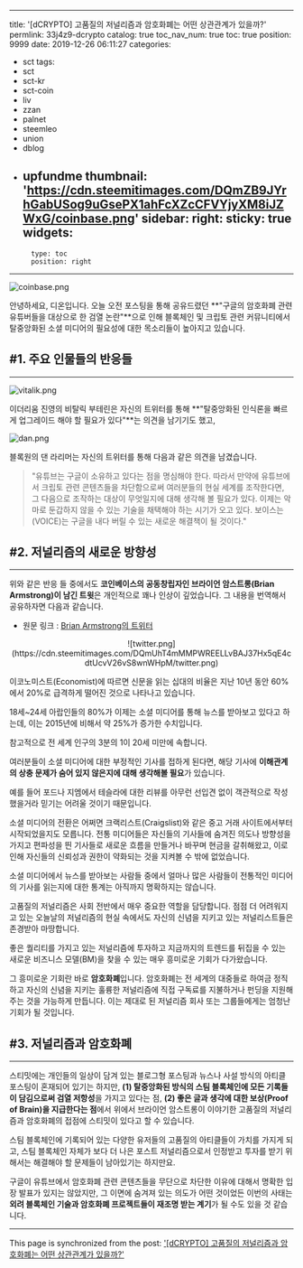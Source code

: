 
---
title: '[dCRYPTO] 고품질의 저널리즘과 암호화폐는 어떤 상관관계가 있을까?'
permlink: 33j4z9-dcrypto
catalog: true
toc_nav_num: true
toc: true
position: 9999
date: 2019-12-26 06:11:27
categories:
- sct
tags:
- sct
- sct-kr
- sct-coin
- liv
- zzan
- palnet
- steemleo
- union
- dblog
- upfundme
thumbnail: 'https://cdn.steemitimages.com/DQmZB9JYrhGabUSog9uGsePX1ahFcXZcCFVYjyXM8iJZWxG/coinbase.png'
sidebar:
    right:
        sticky: true
widgets:
    -
        type: toc
        position: right
---


![coinbase.png](https://cdn.steemitimages.com/DQmZB9JYrhGabUSog9uGsePX1ahFcXZcCFVYjyXM8iJZWxG/coinbase.png)

안녕하세요, 디온입니다. 오늘 오전 포스팅을 통해 공유드렸던 **"구글의 암호화폐 관련 유튜버들을 대상으로 한 검열 논란"**으로 인해 블록체인 및 크립토 관련 커뮤니티에서 탈중앙화된 소셜 미디어의 필요성에 대한 목소리들이 높아지고 있습니다.

## #1. 주요 인물들의 반응들
---

![vitalik.png](https://cdn.steemitimages.com/DQmTDBgFaD1ZjDRkhCu2TeFp2zM2ep2BogULHcxEy6PnsjG/vitalik.png)

이더리움 진영의 비탈릭 부테린은 자신의 트위터를 통해 **"탈중앙화된 인식론을 빠르게 업그레이드 해야 할 필요가 있다"**는 의견을 남기기도 했고,

![dan.png](https://cdn.steemitimages.com/DQmUP8AgKBoJctajCGL3cAjetx5LnrCkYZNUpwEipzDf3Wi/dan.png)

블록원의 댄 라리머는 자신의 트위터를 통해 다음과 같은 의견을 남겼습니다.

> "유튜브는 구글이 소유하고 있다는 점을 명심해야 한다. 따라서 만약에 유튜브에서 크립토 관련 콘텐츠들을 차단함으로써 여러분들의 현실 세계를 조작한다면, 그 다음으로 조작하는 대상이 무엇일지에 대해 생각해 볼 필요가 있다. 이제는 악마로 둔갑하지 않을 수 있는 기술을 채택해야 하는 시기가 오고 있다. 보이스는(VOICE)는 구글을 내다 버릴 수 있는 새로운 해결책이 될 것이다."

## #2. 저널리즘의 새로운 방향성
---

위와 같은 반응 들 중에서도 **코인베이스의 공동창립자인 브라이언 암스트롱(Brian Armstrong)이 남긴 트윗**은 개인적으로 꽤나 인상이 깊었습니다. 그 내용을 번역해서 공유하자면 다음과 같습니다.

- 원문 링크 : [Brian Armstrong의 트위터](https://twitter.com/brian_armstrong/status/1210031539959943169)

<center>![twitter.png](https://cdn.steemitimages.com/DQmUhT4mMMPWREELLvBAJ37Hx5qE4cdtUcvV26vS8wnWHpM/twitter.png)</center>


이코노미스트(Economist)에 따르면 신문을 읽는 십대의 비율은 지난 10년 동안 60%에서 20%로 급격하게 떨어진 것으로 나타나고 있습니다. 

18세~24세 아랍인들의 80%가 이제는 소셜 미디어를 통해 뉴스를 받아보고 있다고 하는데, 이는 2015년에 비해서 약 25%가 증가한 수치입니다. 

참고적으로 전 세계 인구의 3분의 1이 20세 미만에 속합니다.

여러분들이 소셜 미디어에 대한 부정적인 기사를 접하게 된다면, 해당 기사에 **이해관계의 상충 문제가 숨어 있지 않은지에 대해 생각해볼 필요**가 있습니다.

예를 들어 포드나 지엠에서 테슬라에 대한 리뷰를 아무런 선입견 없이 객관적으로 작성했을거라 믿기는 어려울 것이기 때문입니다.

소셜 미디어의 전환은 어쩌면 크랙리스트(Craigslist)와 같은 중고 거래 사이트에서부터 시작되었을지도 모릅니다. 전통 미디어들은 자신들의 기사들에 숨겨진 의도나 방향성을 가지고 편파성을 띈 기사들로 새로운 흐름을 만들거나 바꾸며 현금을 갈취해왔고, 이로 인해 자신들의 신뢰성과 권한이 약화되는 것을 지켜볼 수 밖에 없었습니다. 

소셜 미디어에서 뉴스를 받아보는 사람들 중에서 얼마나 많은 사람들이 전통적인 미디어의 기사를 읽는지에 대한 통계는 아직까지 명확하지는 않습니다.

고품질의 저널리즘은 사회 전반에서 매우 중요한 역할을 담당합니다. 점점 더 어려워지고 있는 오늘날의 저널리즘의 현실 속에서도 자신의 신념을 지키고 있는 저널리스트들은 존경받아 마땅합니다. 

좋은 퀄리티를 가지고 있는 저널리즘에 투자하고 지금까지의 트렌드를 뒤집을 수 있는 새로운 비즈니스 모델(BM)을 찾을 수 있는 매우 흥미로운 기회가 다가왔습니다.

그 흥미로운 기회란 바로 **암호화폐**입니다. 암호화폐는 전 세계의 대중들로 하여금 정직하고 자신의 신념을 지키는 훌륭한 저널리즘에 직접 구독료를 지불하거나 펀딩을 지원해주는 것을 가능하게 만듭니다. 이는 제대로 된 저널리즘 회사 또는 그룹들에게는 엄청난 기회가 될 것입니다.

## #3. 저널리즘과 암호화폐
---

스티밋에는 개인들의 일상이 담겨 있는 블로그형 포스팅과 뉴스나 사설 방식의 아티클 포스팅이 혼재되어 있기는 하지만, **(1) 탈중앙화된 방식의 스팀 블록체인에 모든 기록들이 담김으로써 검열 저항성**을 가지고 있다는 점, **(2) 좋은 글과 생각에 대한 보상(Proof of Brain)을 지급한다는 점**에서 위에서 브라이언 암스트롱이 이야기한 고품질의 저널리즘과 암호화폐의 접점에 스티밋이 있다고 할 수 있습니다.

스팀 블록체인에 기록되어 있는 다양한 유저들의 고품질의 아티클들이 가치를 가지게 되고, 스팀 블록체인 자체가 보다 더 나은 포스트 저널리즘으로서 인정받고 투자를 받기 위해서는 해결해야 할 문제들이 남아있기는 하지만요.

구글이 유튜브에서 암호화폐 관련 콘텐츠들을 무단으로 차단한 이유에 대해서 명확한 입장 발표가 있지는 않았지만, 그 이면에 숨겨져 있는 의도가 어떤 것이었든 이번의 사태는 **외려 블록체인 기술과 암호화폐 프로젝트들이 재조명 받는 계기**가 될 수도 있을 것 같습니다.

- - -

This page is synchronized from the post: ['[dCRYPTO] 고품질의 저널리즘과 암호화폐는 어떤 상관관계가 있을까?'](https://steemit.com/@donekim/33j4z9-dcrypto)
